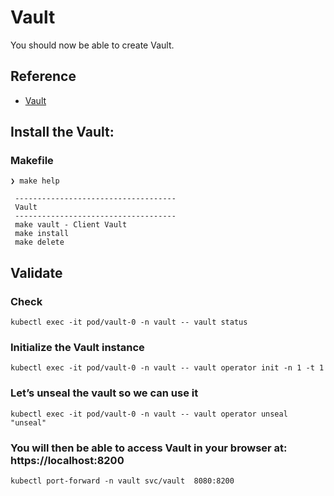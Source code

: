 # Vault

You should now be able to create Vault.

## Reference
* [Vault](https://www.vaultproject.io/docs)

## Install the Vault:
### Makefile

```
❯ make help 

 ------------------------------------
 Vault
 ------------------------------------
 make vault - Client Vault
 make install 
 make delete
```

## Validate

### Check

```
kubectl exec -it pod/vault-0 -n vault -- vault status
```
### Initialize the Vault instance

```
kubectl exec -it pod/vault-0 -n vault -- vault operator init -n 1 -t 1
```

###  Let’s unseal the vault so we can use it

```
kubectl exec -it pod/vault-0 -n vault -- vault operator unseal "unseal"
```

### You will then be able to access Vault in your browser at: https://localhost:8200

```
kubectl port-forward -n vault svc/vault  8080:8200
```